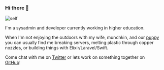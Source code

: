 ### Hi there 👋

![self](https://delport.ca/assets/content/self.jpg)

I'm a sysadmin and developer currently working in higher education.

When I'm not enjoying the outdoors with my wife, munchkin, and our [puppy](https://www.instagram.com/winter_shepherd/) you can usually find me breaking servers, melting plastic through copper nozzles, or building things with Elixir/Laravel/Swift.

Come chat with me on [Twitter](https://twitter.com/_mikhailbot) or lets work on something together on [GitHub](https://github.com/mikhailbot)!

